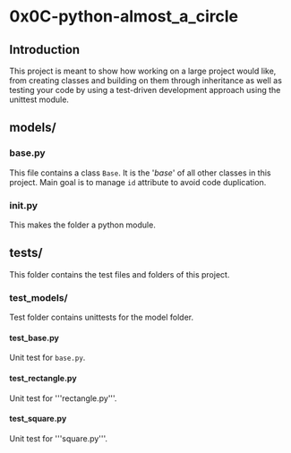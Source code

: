 # 0x0C-python-almost_a_circle

## Introduction
This project is meant to show how working on a large project would like, from creating classes and building on them through inheritance as well as testing your code by using a test-driven development approach using the unittest module.

## models/

### base.py
This file contains a class ``` Base ```. It is the '*base*' of all other classes in this project. Main goal is to manage ``` id ``` attribute to avoid code duplication.

###  __init__.py
This makes the folder a python module.

## tests/
This folder contains the test files and folders of this project.

### test_models/
Test folder contains unittests for the model folder.

#### test_base.py
Unit test for ```base.py```.

#### test_rectangle.py
Unit test for '''rectangle.py'''.

#### test_square.py
Unit test for '''square.py'''.